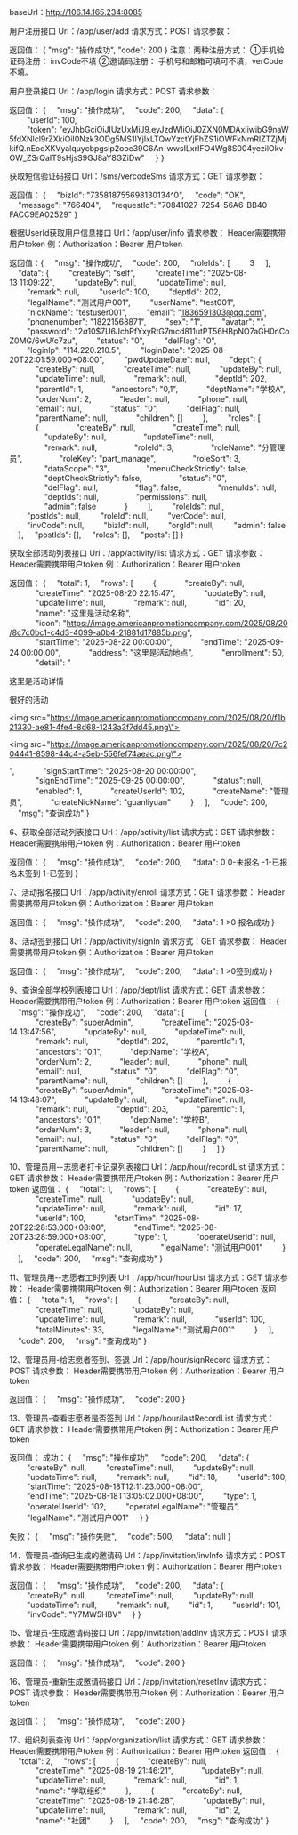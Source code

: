 baseUrl：http://106.14.165.234:8085

用户注册接口
Url：/app/user/add
请求方式：POST
请求参数：


返回值：
{
    "msg": "操作成功",
    "code": 200
}
注意：两种注册方式：
①手机验证码注册：
invCode不填
②邀请码注册：
手机号和邮箱可填可不填，verCode不填。


用户登录接口
Url：/app/login
请求方式：POST
请求参数：


返回值：
{
    "msg": "操作成功",
    "code": 200,
    "data": {
        "userId": 100,
        "token": "eyJhbGciOiJIUzUxMiJ9.eyJzdWIiOiJ0ZXN0MDAxIiwibG9naW5fdXNlcl9rZXkiOiI0Nzk3ODg5MS1lYjIxLTQwYzctYjFhZS1iOWFkNmRlZTZjMjkifQ.nEoqXKVyalquycbpgslp2ooe39C6An-wwsILxrIFO4Wg8S004yezilOkv-OW_ZSrQaIT9sHjsS9GJ8aY8GZiDw"
    }
}


获取短信验证码接口
Url：/sms/vercodeSms
请求方式：GET
请求参数：

返回值：
{
    "bizId": "735818755698130134^0",
    "code": "OK",
    "message": "766404",
    "requestId": "70841027-7254-56A6-BB40-FACC9EA02529"
}


根据UserId获取用户信息接口
Url：/app/user/info
请求参数：
Header需要携带用户token
例：Authorization：Bearer 用户token


返回值：{
    "msg": "操作成功",
    "code": 200,
    "roleIds": [
        3
    ],
    "data": {
        "createBy": "self",
        "createTime": "2025-08-13 11:09:22",
        "updateBy": null,
        "updateTime": null,
        "remark": null,
        "userId": 100,
        "deptId": 202,
        "legalName": "测试用户001",
        "userName": "test001",
        "nickName": "testuser001",
        "email": "1836591303@qq.com",
        "phonenumber": "18221568871",
        "sex": "1",
        "avatar": "",
        "password": "$2a$10$7U6JchPfYxyRtG7mcd811utPT56HBpNO7aGH0nCoZ0MG/6wU/c7zu",
        "status": "0",
        "delFlag": "0",
        "loginIp": "114.220.210.5",
        "loginDate": "2025-08-20T22:01:59.000+08:00",
        "pwdUpdateDate": null,
        "dept": {
            "createBy": null,
            "createTime": null,
            "updateBy": null,
            "updateTime": null,
            "remark": null,
            "deptId": 202,
            "parentId": 1,
            "ancestors": "0,1",
            "deptName": "学校A",
            "orderNum": 2,
            "leader": null,
            "phone": null,
            "email": null,
            "status": "0",
            "delFlag": null,
            "parentName": null,
            "children": []
        },
        "roles": [
            {
                "createBy": null,
                "createTime": null,
                "updateBy": null,
                "updateTime": null,
                "remark": null,
                "roleId": 3,
                "roleName": "分管理员",
                "roleKey": "part_manage",
                "roleSort": 3,
                "dataScope": "3",
                "menuCheckStrictly": false,
                "deptCheckStrictly": false,
                "status": "0",
                "delFlag": null,
                "flag": false,
                "menuIds": null,
                "deptIds": null,
                "permissions": null,
                "admin": false
            }
        ],
        "roleIds": null,
        "postIds": null,
        "roleId": null,
        "verCode": null,
        "invCode": null,
        "bizId": null,
        "orgId": null,
        "admin": false
    },
    "postIds": [],
    "roles": [],
    "posts": []
}


获取全部活动列表接口
Url：/app/activity/list
请求方式：GET
请求参数：
Header需要携带用户token
例：Authorization：Bearer 用户token

返回值：
{
    "total": 1,
    "rows": [
        {
            "createBy": null,
            "createTime": "2025-08-20 22:15:47",
            "updateBy": null,
            "updateTime": null,
            "remark": null,
            "id": 20,
            "name": "这里是活动名称",
            "icon": "https://image.americanpromotioncompany.com/2025/08/20/8c7c0bc1-c4d3-4099-a0b4-21881d17885b.png",
            "startTime": "2025-08-22 00:00:00",
            "endTime": "2025-09-24 00:00:00",
            "address": "这里是活动地点",
            "enrollment": 50,
            "detail": "<p>这里是活动详情</p><p>很好的活动</p><p><img src=\"https://image.americanpromotioncompany.com/2025/08/20/f1b21330-ae81-4fe4-8d68-1243a3f7dd45.png\"></p><p><img src=\"https://image.americanpromotioncompany.com/2025/08/20/7c204441-8598-44c4-a5eb-556fef74aeac.png\"></p>",
            "signStartTime": "2025-08-20 00:00:00",
            "signEndTime": "2025-09-25 00:00:00",
            "status": null,
            "enabled": 1,
            "createUserId": 102,
            "createName": "管理员",
            "createNickName": "guanliyuan"
        }
    ],
    "code": 200,
    "msg": "查询成功"
}


6、获取全部活动列表接口
Url：/app/activity/list
请求方式：GET
请求参数：
Header需要携带用户token
例：Authorization：Bearer 用户token

返回值：
{
    "msg": "操作成功",
    "code": 200,
    "data": 0       0-未报名   -1-已报名未签到    1-已签到
}


7、活动报名接口
Url：/app/activity/enroll
请求方式：GET
请求参数：
Header需要携带用户token
例：Authorization：Bearer 用户token


返回值：
{
    "msg": "操作成功",
    "code": 200,
    "data": 1        >0 报名成功
}



8、活动签到接口
Url：/app/activity/signIn
请求方式：GET
请求参数：
Header需要携带用户token
例：Authorization：Bearer 用户token

返回值：
{
    "msg": "操作成功",
    "code": 200,
    "data": 1    >0签到成功
}


9、查询全部学校列表接口
Url：/app/dept/list
请求方式：GET
请求参数：
Header需要携带用户token
例：Authorization：Bearer 用户token
返回值：
{
    "msg": "操作成功",
    "code": 200,
    "data": [
        {
            "createBy": "superAdmin",
            "createTime": "2025-08-14 13:47:56",
            "updateBy": null,
            "updateTime": null,
            "remark": null,
            "deptId": 202,
            "parentId": 1,
            "ancestors": "0,1",
            "deptName": "学校A",
            "orderNum": 2,
            "leader": null,
            "phone": null,
            "email": null,
            "status": "0",
            "delFlag": "0",
            "parentName": null,
            "children": []
        },
        {
            "createBy": "superAdmin",
            "createTime": "2025-08-14 13:48:07",
            "updateBy": null,
            "updateTime": null,
            "remark": null,
            "deptId": 203,
            "parentId": 1,
            "ancestors": "0,1",
            "deptName": "学校B",
            "orderNum": 3,
            "leader": null,
            "phone": null,
            "email": null,
            "status": "0",
            "delFlag": "0",
            "parentName": null,
            "children": []
        }
    ]
}


10、管理员用--志愿者打卡记录列表接口
Url：/app/hour/recordList
请求方式：GET
请求参数：
Header需要携带用户token
例：Authorization：Bearer 用户token
返回值：
{
    "total": 1,
    "rows": [
        {
            "createBy": null,
            "createTime": null,
            "updateBy": null,
            "updateTime": null,
            "remark": null,
            "id": 17,
            "userId": 100,
            "startTime": "2025-08-20T22:28:53.000+08:00",
            "endTime": "2025-08-20T23:28:59.000+08:00",
            "type": 1,
            "operateUserId": null,
            "operateLegalName": null,
            "legalName": "测试用户001"
        }
    ],
    "code": 200,
    "msg": "查询成功"
}


11、管理员用--志愿者工时列表
Url：/app/hour/hourList
请求方式：GET
请求参数：
Header需要携带用户token
例：Authorization：Bearer 用户token
返回值：
{
    "total": 1,
    "rows": [
        {
            "createBy": null,
            "createTime": null,
            "updateBy": null,
            "updateTime": null,
            "remark": null,
            "userId": 100,
            "totalMinutes": 33,
            "legalName": "测试用户001"
        }
    ],
    "code": 200,
    "msg": "查询成功"
}


12、管理员用-给志愿者签到、签退
Url：/app/hour/signRecord
请求方式：POST
请求参数：
Header需要携带用户token
例：Authorization：Bearer 用户token


返回值：
{
    "msg": "操作成功",
    "code": 200
}


13、管理员-查看志愿者是否签到
Url：/app/hour/lastRecordList
请求方式：GET
请求参数：
Header需要携带用户token
例：Authorization：Bearer 用户token


返回值：
成功：
{
    "msg": "操作成功",
    "code": 200,
    "data": {
        "createBy": null,
        "createTime": null,
        "updateBy": null,
        "updateTime": null,
        "remark": null,
        "id": 18,
        "userId": 100,
        "startTime": "2025-08-18T12:11:23.000+08:00",
        "endTime": "2025-08-18T13:05:02.000+08:00",
        "type": 1,
        "operateUserId": 102,
        "operateLegalName": "管理员",
        "legalName": "测试用户001"
    }
}

失败：
{
    "msg": "操作失败",
    "code": 500,
    "data": null
}


14、管理员-查询已生成的邀请码
Url：/app/invitation/invInfo
请求方式：POST
请求参数：
Header需要携带用户token
例：Authorization：Bearer 用户token

返回值：
{
    "msg": "操作成功",
    "code": 200,
    "data": {
        "createBy": null,
        "createTime": null,
        "updateBy": null,
        "updateTime": null,
        "remark": null,
        "id": 1,
        "userId": 101,
        "invCode": "Y7MW5HBV"
    }
}


15、管理员-生成邀请码接口
Url：/app/invitation/addInv
请求方式：POST
请求参数：
Header需要携带用户token
例：Authorization：Bearer 用户token

返回值：
{
    "msg": "操作成功",
    "code": 200
}

16、管理员-重新生成邀请码接口
Url：/app/invitation/resetInv
请求方式：POST
请求参数：
Header需要携带用户token
例：Authorization：Bearer 用户token

返回值：
{
    "msg": "操作成功",
    "code": 200
}


17、组织列表查询
Url：/app/organization/list
请求方式：GET
请求参数：
Header需要携带用户token
例：Authorization：Bearer 用户token
返回值：
{
    "total": 2,
    "rows": [
        {
            "createBy": null,
            "createTime": "2025-08-19 21:46:21",
            "updateBy": null,
            "updateTime": null,
            "remark": null,
            "id": 1,
            "name": "学联组织"
        },
        {
            "createBy": null,
            "createTime": "2025-08-19 21:46:28",
            "updateBy": null,
            "updateTime": null,
            "remark": null,
            "id": 2,
            "name": "社团"
        }
    ],
    "code": 200,
    "msg": "查询成功"
}







